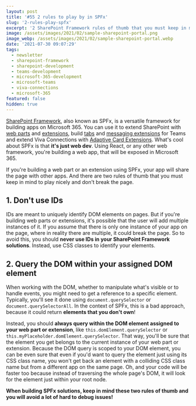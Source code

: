 ```yaml
---
layout: post
title: '#55 2 rules to play by in SPFx'
slug: '2-rules-play-spfx'
excerpt: '2 SharePoint Framework rules of thumb that you must keep in mind to play nicely and don''t break the page.'
image: /assets/images/2021/02/sample-sharepoint-portal.png
image_webp: /assets/images/2021/02/sample-sharepoint-portal.webp
date: '2021-07-30 09:07:29'
tags:
  - newsletter
  - sharepoint-framework
  - sharepoint-development
  - teams-development
  - microsoft-365-development
  - microsoft-teams
  - viva-connections
  - microsoft-365
featured: false
hidden: true
---
```


[SharePoint Framework](https://docs.microsoft.com/sharepoint/dev/spfx/sharepoint-framework-overview?WT.mc_id=m365-36594-wmastyka), also known as SPFx, is a versatile framework for building apps on Microsoft 365. You can use it to extend SharePoint with [web parts](https://docs.microsoft.com/sharepoint/dev/spfx/web-parts/overview-client-side-web-parts?WT.mc_id=m365-36594-wmastyka) and [extensions](https://docs.microsoft.com/sharepoint/dev/spfx/extensions/overview-extensions?WT.mc_id=m365-36594-wmastyka), build [tabs](https://docs.microsoft.com/sharepoint/dev/spfx/build-for-teams-expose-webparts-teams?WT.mc_id=m365-36594-wmastyka) and [messaging extensions](https://docs.microsoft.com/sharepoint/dev/spfx/build-for-teams-expose-webparts-teams?WT.mc_id=m365-36594-wmastyka#expose-web-part-as-microsoft-teams-messaging-extension) for Teams and extend Viva Connections with [Adaptive Card Extensions](https://docs.microsoft.com/sharepoint/dev/spfx/viva/overview-viva-connections?WT.mc_id=m365-36594-wmastyka). What's cool about SPFx is that **it's just web dev**. Using React, or any other web framework, you're building a web app, that will be exposed in Microsoft 365.

If you're building a web part or an extension using SPFx, your app will share the page with other apps. And there are two rules of thumb that you must keep in mind to play nicely and don't break the page.

## 1. Don't use IDs

IDs are meant to uniquely identify DOM elements on pages. But if you're building web parts or extensions, it's possible that the user will add multiple instances of it. If you assume that there is only one instance of your app on the page, where in reality there are multiple, it could break the page. So to avoid this, you should **never use IDs in your SharePoint Framework solutions**. Instead, use CSS classes to identify your elements.

## 2. Query the DOM within your assigned DOM element

When working with the DOM, whether to manipulate what's visible or to handle events, you might need to get a reference to a specific element. Typically, you'll see it done using `document.querySelector` or `document.querySelectorAll`. In the context of SPFx, this is a bad approach, because it could return **elements that you don't own**!

Instead, you should **always query within the DOM element assigned to your web part or extension**, like `this.domElement.querySelector` or `this.myPlaceholder.domElement.querySelector`. That way, you'll be sure that the element you get belongs to the current instance of your web part or extension. Because the DOM query is scoped to your DOM element, you can be even sure that even if you'd want to query the element just using its CSS class name, you won't get back an element with a colliding CSS class name but from a different app on the same page. Oh, and your code will be faster too because instead of traversing the whole page's DOM, it will look for the element just within your root node.

**When building SPFx solutions, keep in mind these two rules of thumb and you will avoid a lot of hard to debug issues!**
